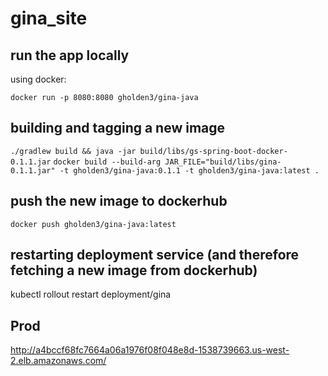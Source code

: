 # gina_site

## run the app locally
using docker:

```docker run -p 8080:8080 gholden3/gina-java```

## building and tagging a new image
```./gradlew build && java -jar build/libs/gs-spring-boot-docker-0.1.1.jar```
```docker build --build-arg JAR_FILE="build/libs/gina-0.1.1.jar" -t gholden3/gina-java:0.1.1 -t gholden3/gina-java:latest .```

## push the new image to dockerhub
```docker push gholden3/gina-java:latest```

## restarting deployment service (and therefore fetching a new image from dockerhub)
kubectl rollout restart deployment/gina

## Prod
http://a4bccf68fc7664a06a1976f08f048e8d-1538739663.us-west-2.elb.amazonaws.com/

